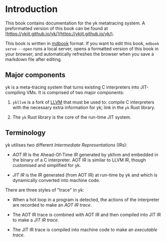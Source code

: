 # Introduction

This book contains documentation for the yk metatracing system. A preformatted
version of this book can be found at
[https://ykjit.github.io/yk/](https://ykjit.github.io/yk/). 

This book is written in [mdbook](https://crates.io/crates/mdbook) format. If
you want to edit this book, `mdbook serve --open` runs a local server, opens a
formatted version of this book in your browser, and automatically refreshes the
browser when you save a markdown file after editing.


## Major components

yk is a meta-tracing system that turns existing C interpreters into
JIT-compiling VMs. It is comprised of two major components:

  1. `ykllvm` is a fork of [LLVM](https://llvm.org/]) that must be used to:
     compile C interpreters with the necessary extra information for yk; link
     in the `yk` Rust library.

  2. The `yk` Rust library is the core of the run-time JIT system.


## Terminology

yk utilises two different *Intermediate Representations* (IRs):

  * *AOT IR* is the Ahead-Of-Time IR generated by ykllvm and embedded in the
    binary of a C interpreter. AOT IR is similar to LLVM IR, though customised
    and simplified for yk.

  * *JIT IR* is the IR generated (from AOT IR) at run-time by yk and which is
    dynamically converted into machine code.

There are three styles of "trace" in yk:

  * When a hot loop in a program is detected, the actions of the interpreter
    are recorded to make an *AOT IR trace*.

  * The AOT IR trace is combined with AOT IR and then compiled into JIT IR to
    make a *JIT IR trace*.

  * The JIT IR trace is compiled into machine code to make an *executable trace*.
